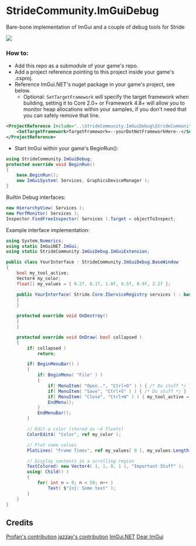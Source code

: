 StrideCommunity.ImGuiDebug
=====

Bare-bone implementation of ImGui and a couple of debug tools for Stride

![](https://user-images.githubusercontent.com/5742236/55237373-563a1400-5232-11e9-8c24-beeaf127c0ac.png)

### How to:
* Add this repo as a submodule of your game's repo.
* Add a project reference pointing to this project inside your game's .csproj.
* Reference ImGui.NET's nuget package in your game's project, see below.
	* Optional: ``SetTargetFramework`` will specify the target framework when building, setting it to Core 2.0+ or Framework 4.8+ will allow you to monitor heap allocations within your samples, if you don't need that you can safely remove that line.
```xml
<ProjectReference Include="..\StrideCommunity.ImGuiDebug\StrideCommunity.ImGuiDebug.csproj" >
	<SetTargetFramework>TargetFramework=--yourDotNetFrameworkHere--</SetTargetFramework>
</ProjectReference>
```
* Start ImGui within your game's BeginRun():
```cs
using StrideCommunity.ImGuiDebug;
protected override void BeginRun()
{
    base.BeginRun();
    new ImGuiSystem( Services, GraphicsDeviceManager );
}
```

Builtin Debug interfaces:
```cs
new HierarchyView( Services );
new PerfMonitor( Services );
Inspector.FindFreeInspector( Services ).Target = objectToInspect;
```

Example interface implementation:
```cs
using System.Numerics;
using static ImGuiNET.ImGui;
using static StrideCommunity.ImGuiDebug.ImGuiExtension;

public class YourInterface : StrideCommunity.ImGuiDebug.BaseWindow
{
    bool my_tool_active;
    Vector4 my_color;
    float[] my_values = { 0.2f, 0.1f, 1.0f, 0.5f, 0.9f, 2.2f };

    public YourInterface( Stride.Core.IServiceRegistry services ) : base( services )
    {
    }

    protected override void OnDestroy()
    {
    }

    protected override void OnDraw( bool collapsed )
    {
        if( collapsed )
            return;

        if( BeginMenuBar() )
        {
            if( BeginMenu( "File" ) )
            {
                if( MenuItem( "Open..", "Ctrl+O" ) ) { /* Do stuff */ }
                if( MenuItem( "Save", "Ctrl+S" ) ) { /* Do stuff */ }
                if( MenuItem( "Close", "Ctrl+W" ) ) { my_tool_active = false; }
                EndMenu();
            }
            EndMenuBar();
        }

        // Edit a color (stored as ~4 floats)
        ColorEdit4( "Color", ref my_color );

        // Plot some values
        PlotLines( "Frame Times", ref my_values[ 0 ], my_values.Length );

        // Display contents in a scrolling region
        TextColored( new Vector4( 1, 1, 0, 1 ), "Important Stuff" );
        using( Child() )
        {
            for( int n = 0; n < 50; n++ )
                Text( $"{n}: Some text" );
        }
    }
}

```

Credits
-------
[Profan's contribution](https://github.com/profan/dear-xenko)
[jazzay's contribution](https://github.com/jazzay/Xenko.Extensions#xenkoimgui)
[ImGui.NET](https://github.com/mellinoe/ImGui.NET)
[Dear ImGui](https://github.com/ocornut/imgui)
